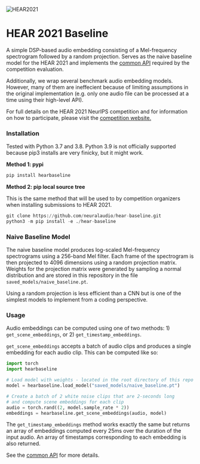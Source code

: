 ![HEAR2021](https://neuralaudio.ai/assets/img/hear-header-sponsor.jpg)
# HEAR 2021 Baseline

A simple DSP-based audio embedding consisting of a Mel-frequency spectrogram followed
by a random projection. Serves as the naive baseline model for the HEAR 2021 and implements
the [common API](https://neuralaudio.ai/hear2021-holistic-evaluation-of-audio-representations.html#common-api)
required by the competition evaluation.

Additionally, we wrap several benchmark audio embedding models.
However, many of them are ineffecient because of limiting assumptions
in the original implementation (e.g. only one audio file can be
processed at a time using their high-level API).

For full details on the HEAR 2021 NeurIPS competition and for information on how to
participate, please visit the
[competition website.](https://neuralaudio.ai/hear2021-holistic-evaluation-of-audio-representations.html)

### Installation

Tested with Python 3.7 and 3.8. Python 3.9 is not officially supported
because pip3 installs are very finicky, but it might work.

**Method 1: pypi**
```python
pip install hearbaseline
```

**Method 2: pip local source tree**

This is the same method that will be used to by competition organizers when installing
submissions to HEAR 2021.
```python
git clone https://github.com/neuralaudio/hear-baseline.git
python3 -m pip install -e ./hear-baseline
```

### Naive Baseline Model
The naive baseline model produces log-scaled Mel-frequency spectrograms using a
256-band Mel filter. Each frame of the spectrogram is then projected to 4096
dimensions using a random projection matrix. Weights for the projection matrix were
generated by sampling a normal distribution and are stored in this repository in the
file `saved_models/naive_baseline.pt`.

Using a random projection is less efficient
than a CNN but is one of the simplest models to implement from a coding perspective.

### Usage

Audio embeddings can be computed using one of two methods: 1)
`get_scene_embeddings`, or 2) `get_timestamp_embeddings`.

`get_scene_embeddings` accepts a batch of audio clips and produces a single embedding
for each audio clip. This can be computed like so:
```python
import torch
import hearbaseline

# Load model with weights - located in the root directory of this repo
model = hearbaseline.load_model("saved_models/naive_baseline.pt")

# Create a batch of 2 white noise clips that are 2-seconds long
# and compute scene embeddings for each clip
audio = torch.rand((2, model.sample_rate * 2))
embeddings = hearbaseline.get_scene_embeddings(audio, model)
```

The `get_timestamp_embeddings` method works exactly the same but returns an array
of embeddings computed every 25ms over the duration of the input audio. An array
of timestamps corresponding to each embedding is also returned.

See the [common API](https://neuralaudio.ai/hear2021-holistic-evaluation-of-audio-representations.html#common-api)
for more details.
